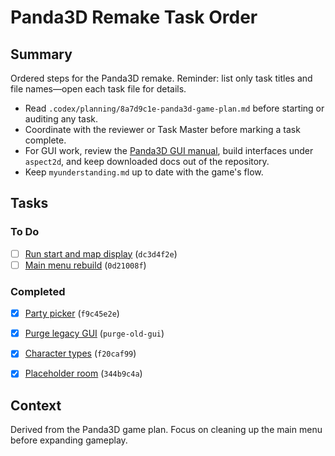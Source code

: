 # Panda3D Remake Task Order

## Summary
Ordered steps for the Panda3D remake.
Reminder: list only task titles and file names—open each task file for details.

- Read `.codex/planning/8a7d9c1e-panda3d-game-plan.md` before starting or auditing any task.
- Coordinate with the reviewer or Task Master before marking a task complete.
- For GUI work, review the [Panda3D GUI manual](https://docs.panda3d.org/1.10/python/programming/gui/index), build interfaces under `aspect2d`, and keep downloaded docs out of the repository.
- Keep `myunderstanding.md` up to date with the game's flow.

## Tasks
### To Do
- [ ] [Run start and map display](dc3d4f2e-run-start-map-display.md) (`dc3d4f2e`)
- [ ] [Main menu rebuild](0d21008f-main-menu-rebuild.md) (`0d21008f`)
### Completed
- [x] [Party picker](f9c45e2e-party-picker.md) (`f9c45e2e`)

- [x] [Purge legacy GUI](done/97c19289-purge-old-gui.md) (`purge-old-gui`)
- [x] [Character types](done/f20caf99-character-types.md) (`f20caf99`)
- [x] [Placeholder room](done/344b9c4a-placeholder-room.md) (`344b9c4a`)

## Context
Derived from the Panda3D game plan. Focus on cleaning up the main menu before expanding gameplay.
